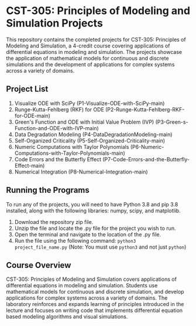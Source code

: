 # CST-305: Principles of Modeling and Simulation Projects

This repository contains the completed projects for CST-305: Principles of Modeling and Simulation, a 4-credit course covering applications of differential equations in modeling and simulation. The projects showcase the application of mathematical models for continuous and discrete simulations and the development of applications for complex systems across a variety of domains.

## Project List
1. Visualize ODE with SciPy (P1-Visualize-ODE-with-SciPy-main)
2. Runge-Kutta-Fehlberg (RKF) for ODE (P2-Runge-Kutta-Fehlberg-RKF-for-ODE-main)
3. Green's Function and ODE with Initial Value Problem (IVP) (P3-Green-s-Function-and-ODE-with-IVP-main)
4. Data Degradation Modeling (P4-DataDegradationModeling-main)
5. Self-Organized Criticality (P5-Self-Organized-Criticality-main)
6. Numeric Computations with Taylor Polynomials (P6-Numeric-Computations-with-Taylor-Polynomials-main)
7. Code Errors and the Butterfly Effect (P7-Code-Errors-and-the-Butterfly-Effect-main)
8. Numerical Integration (P8-Numerical-Integration-main)

## Running the Programs
To run any of the projects, you will need to have Python 3.8 and pip 3.8 installed, along with the following libraries: numpy, scipy, and matplotlib.
1. Download the repository zip file.
2. Unzip the file and locate the .py file for the project you wish to run.
3. Open the terminal and navigate to the location of the .py file.
4. Run the file using the following command: `python3 project_file_name.py` (Note: You must use `python3` and not just `python`)

## Course Overview
CST-305: Principles of Modeling and Simulation covers applications of differential equations in modeling and simulation. Students use mathematical models for continuous and discrete simulation, and develop applications for complex systems across a variety of domains. The laboratory reinforces and expands learning of principles introduced in the lecture and focuses on writing code that implements differential equation based modeling algorithms and visual simulations.
